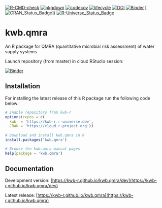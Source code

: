 [![R-CMD-check](https://github.com/KWB-R/kwb.qmra/workflows/R-CMD-check/badge.svg)](https://github.com/KWB-R/kwb.qmra/actions?query=workflow%3AR-CMD-check)
[![pkgdown](https://github.com/KWB-R/kwb.qmra/workflows/pkgdown/badge.svg)](https://github.com/KWB-R/kwb.qmra/actions?query=workflow%3Apkgdown)
[![codecov](https://codecov.io/github/KWB-R/kwb.qmra/branch/master/graphs/badge.svg)](https://codecov.io/github/KWB-R/kwb.qmra)
[![lifecycle](https://img.shields.io/badge/lifecycle-maturing-blue.svg)](https://www.tidyverse.org/lifecycle/#maturing)
[![DOI](https://zenodo.org/badge/68301647.svg)](https://zenodo.org/badge/latestdoi/68301647)
[![Binder](http://mybinder.org/badge.svg)](https://mybinder.org/v2/gh/kwb-r/kwb.qmra/master?urlpath=rstudio)
[![CRAN_Status_Badge](https://www.r-pkg.org/badges/version/kwb.qmra)](
[![R-Universe_Status_Badge](https://kwb-r.r-universe.dev/badges/kwb.qmra)](https://kwb-r.r-universe.dev/)

# kwb.qmra

An R package for QMRA (quantitative microbial risk assessment) of water supply systems

Launch repository (from master) in cloud RStudio session: 

[![Binder](http://mybinder.org/badge.svg)](https://mybinder.org/v2/gh/kwb-r/kwb.qmra/master?urlpath=rstudio)

## Installation

For installing the latest release of this R package run the following code below:

```r
# Enable repository from kwb-r
options(repos = c(
  kwbr = 'https://kwb-r.r-universe.dev',
  CRAN = 'https://cloud.r-project.org'))
  
# Download and install kwb.qmra in R
install.packages('kwb.qmra')

# Browse the kwb.qmra manual pages
help(package = 'kwb.qmra')
```

## Documentation

Development version: [https://kwb-r.github.io/kwb.qmra/dev](https://kwb-r.github.io/kwb.qmra/dev)

Latest release: [https://kwb-r.github.io/kwb.qmra](https://kwb-r.github.io/kwb.qmra)
